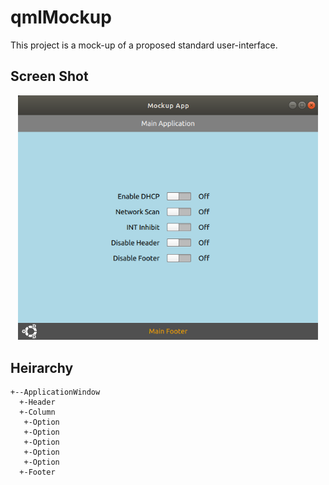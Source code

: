 # qmlMockup

This project is a mock-up of a proposed standard user-interface.

## Screen Shot

<center><img width=480 src="images/MainWindow.png"></center>

## Heirarchy

```
+--ApplicationWindow
  +-Header
  +-Column
   +-Option
   +-Option
   +-Option
   +-Option
   +-Option
  +-Footer
```
